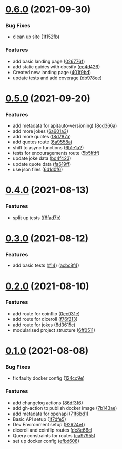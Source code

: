 # [0.6.0](https://github.com/Vyvy-vi/botish-api/compare/v0.5.0...v0.6.0) (2021-09-30)


### Bug Fixes

* clean up site ([1f152fb](https://github.com/Vyvy-vi/botish-api/commit/1f152fbf788acd6495f770a279474b2f9b5e31fe))


### Features

* add basic landing page ([026776f](https://github.com/Vyvy-vi/botish-api/commit/026776f1db56a5492a992ae6dbd191f01ffe33c4))
* add static guides with docsify ([ce4d426](https://github.com/Vyvy-vi/botish-api/commit/ce4d426977bb0d8dbafae7bea9ef4840b92e8d6c))
* Created new landing page ([401f9bd](https://github.com/Vyvy-vi/botish-api/commit/401f9bd399d9a41126359f86568fa8a27d4365d1))
* update tests and add coverage ([db978ee](https://github.com/Vyvy-vi/botish-api/commit/db978eeef4aa2a10e9c946b389108f2f9832940a))



# [0.5.0](https://github.com/Vyvy-vi/botish-api/compare/v0.4.0...v0.5.0) (2021-09-20)


### Features

* add metadata for api(auto-versioning) ([8cd366a](https://github.com/Vyvy-vi/botish-api/commit/8cd366aa342579d8086bc961bc5d7a43a8937642))
* add more jokes ([6a601a3](https://github.com/Vyvy-vi/botish-api/commit/6a601a3e6581a4bd931b38ccc77e5d284307d034))
* add more quotes ([f8d787a](https://github.com/Vyvy-vi/boitsh-api/commit/f8d787ad8c812ed3f8cc2834bbf10f038971aa9c))
* add quotes route ([6a9558a](https://github.com/Vyvy-vi/botish-api/commit/6a9558ac8921a505fbd3d69662b8559f24e9751b))
* shift to async functions ([6b1e1a2](https://github.com/Vyvy-vi/botish-api/commit/6b1e1a2b06b898059479a901ed42b3327d1f27a0))
* tests for encouragements route ([5b5ffdf](https://github.com/Vyvy-vi/botish-api/commit/5b5ffdf5be64b4f2200f21e0fc536614288f902a))
* update joke data ([bd4f423](https://github.com/Vyvy-vi/botish-api/commit/bd4f4236138d0be6b8f10390f237990d2bcf437b))
* update quote data ([fa619ff](https://github.com/Vyvy-vi/botish-api/commit/fa619ffe4809b899e13b261ea34806ebcdc703dd))
* use json files ([6d1d0f6](https://github.com/Vyvy-vi/botish-api/commit/6d1d0f63bd5a4c5393969ba9a7ecf07e0aeb346a))



# [0.4.0](https://github.com/Vyvy-vi/botish-api/compare/v0.3.0...v0.4.0) (2021-08-13)


### Features

* split up tests ([f6fad7b](https://github.com/Vyvy-vi/botish-api/commit/f6fad7b9e7d5336bc42b2ef624a56ab52781b795))



# [0.3.0](https://github.com/Vyvy-vi/botish-api/compare/v0.2.0...v0.3.0) (2021-08-12)


### Features

* add basic tests ([#14](https://github.com/Vyvy-vi/botish-api/issues/14)) ([acbc8f4](https://github.com/Vyvy-vi/botish-api/commit/acbc8f455827106b3ebc76091ce65668bdb169ff))



# [0.2.0](https://github.com/Vyvy-vi/botish-api/compare/v0.1.0...v0.2.0) (2021-08-10)


### Features

* add route for coinflip ([0ec031e](https://github.com/Vyvy-vi/botish-api/commit/0ec031ec5b92f9e8cc081af62e99ba8b9f114abf))
* add route for diceroll ([f76f213](https://github.com/Vyvy-vi/botish-api/commit/f76f213b23e46e34da47ccab4fb6f7500ba21c3a))
* add route for jokes ([8d3615c](https://github.com/Vyvy-vi/botish-api/commit/8d3615ca24532036d2c5c6b4e3b84cb235e7d2e7))
* modularised project structure ([6ff0511](https://github.com/Vyvy-vi/botish-api/commit/6ff0511775b45adeee9768a9c4cf934504a99873))



# [0.1.0](https://github.com/Vyvy-vi/botish-api/compare/92624ef2d16459fed1a71cc4195eb7e205ac3c58...v0.1.0) (2021-08-08)


### Bug Fixes

* fix faulty docker config ([124cc9e](https://github.com/Vyvy-vi/botish-api/commit/124cc9e830445c4948833b9bf6ddcfca895bdd94))


### Features

* add changelog actions ([86df3f6](https://github.com/Vyvy-vi/botish-api/commit/86df3f67b6ccc8b7851d8e50f88c8d3ccd8fc341))
* add gh-action to publish docker image ([7b143ae](https://github.com/Vyvy-vi/botish-api/commit/7b143ae26093fc7e09802513081a49f13fbfc52c))
* add metadata for openapi ([71f6bd1](https://github.com/Vyvy-vi/botish-api/commit/71f6bd1fc82160213e873c23eda9f1c1e3577c10))
* Basic API setup ([1f7dfe5](https://github.com/Vyvy-vi/botish-api/commit/1f7dfe5c3d761e2aad56bafa5fa39a0fedf35539))
* Dev Environment setup ([92624ef](https://github.com/Vyvy-vi/botish-api/commit/92624ef2d16459fed1a71cc4195eb7e205ac3c58))
* diceroll and coinflip routes ([dc8e66c](https://github.com/Vyvy-vi/botish-api/commit/dc8e66cda8c8c28a5f99c50520424d0822e0277a))
* Query constraints for routes ([ca97955](https://github.com/Vyvy-vi/botish-api/commit/ca979556027355e90c4f58d5bec4fe584c05069b))
* set up docker config ([efbd608](https://github.com/Vyvy-vi/botish-api/commit/efbd608d090e6ac7a65357d0a3ba4747a7afb1d5))
